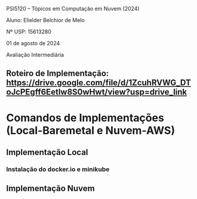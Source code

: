 PSI5120 – Tópicos em Computação em Nuvem (2024)

Aluno: Elielder Belchior de Melo

Nº USP: 15613280

01 de agosto de 2024

Avaliação Intermediária

## Roteiro de Implementação: https://drive.google.com/file/d/1ZcuhRVWG_DToJcPEgff6Eetlw8S0wHwt/view?usp=drive_link

# Comandos de Implementações (Local-Baremetal e Nuvem-AWS)

## Implementação Local

### Instalação do docker.io e minikube

## Implementação Nuvem
